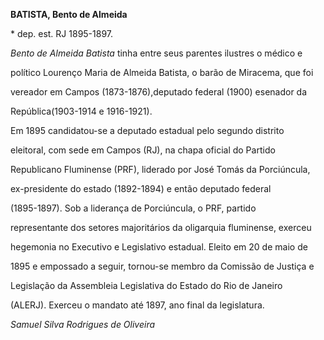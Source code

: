 **BATISTA, Bento de Almeida**



\* dep. est. RJ 1895-1897.



*Bento de Almeida Batista* tinha entre seus parentes ilustres o médico e

político Lourenço Maria de Almeida Batista, o barão de Miracema, que foi

vereador em Campos (1873-1876),deputado federal (1900) esenador da

República(1903-1914 e 1916-1921).



Em 1895 candidatou-se a deputado estadual pelo segundo distrito

eleitoral, com sede em Campos (RJ), na chapa oficial do Partido

Republicano Fluminense (PRF), liderado por José Tomás da Porciúncula,

ex-presidente do estado (1892-1894) e então deputado federal

(1895-1897). Sob a liderança de Porciúncula, o PRF, partido

representante dos setores majoritários da oligarquia fluminense, exerceu

hegemonia no Executivo e Legislativo estadual. Eleito em 20 de maio de

1895 e empossado a seguir, tornou-se membro da Comissão de Justiça e

Legislação da Assembleia Legislativa do Estado do Rio de Janeiro

(ALERJ). Exerceu o mandato até 1897, ano final da legislatura.



*Samuel Silva Rodrigues de Oliveira*



